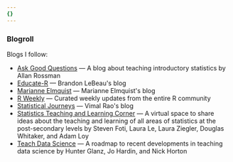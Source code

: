 ```yaml
---
{}
---
```


### Blogroll

Blogs I follow:

- [Ask Good Questions](https://askgoodquestions.blog/) &mdash; A blog about teaching introductory statistics by Allan Rossman
- [Educate-R](https://brandonlebeau.org/) &mdash; Brandon LeBeau's blog
- [Marianne Elmquist](https://marianne-elmquist.me/) &mdash; Marianne Elmquist's blog
- [R Weekly](https://rweekly.org) &mdash; Curated weekly updates from the entire R community
- [Statistical Journeys](https://statisticaljourneys.home.blog/) &mdash; Vimal Rao's blog
- [Statistics Teaching and Learning Corner](https://stattlc.com/) &mdash; A virtual space to share ideas about the teaching and learning of all areas of statistics at the post-secondary levels by Steven Foti, Laura Le, Laura Ziegler, Douglas Whitaker, and Adam Loy
- [Teach Data Science](https://teachdatascience.com/) &mdash; A roadmap to recent developments in teaching data science by Hunter Glanz, Jo Hardin, and Nick Horton


